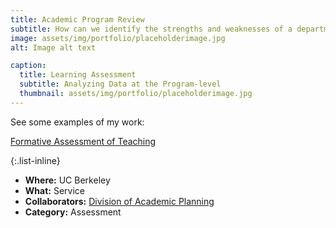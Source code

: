 ```yaml
---
title: Academic Program Review
subtitle: How can we identify the strengths and weaknesses of a departmental curriculum?
image: assets/img/portfolio/placeholderimage.jpg
alt: Image alt text

caption:
  title: Learning Assessment
  subtitle: Analyzing Data at the Program-level
  thumbnail: assets/img/portfolio/placeholderimage.jpg
---
```


See some examples of my work:

[Formative Assessment of Teaching](https://teaching.berkeley.edu/teaching-guides/assessing-learning/formative-assessment-teaching)

{:.list-inline}
- **Where:** UC Berkeley
- **What:** Service
- **Collaborators:** [Division of Academic Planning](https://vpap.berkeley.edu/)
- **Category:** Assessment

